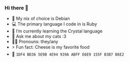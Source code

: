 ### Hi there 👋

- 🐧 My nix of choice is Debian
- 💻 The primary language I code in is Ruby
- 🌱 I’m currently learning the Crystal language
- 💬 Ask me about my cats :3
- 🏳️‍🌈 Pronouns: they/any
- ⚡ Fun fact: Cheese is my favorite food
- 🔑 `1DF4 BD36 5E9B 4E94 939A ABFF E6E9 155F B3B7 B6E2`
